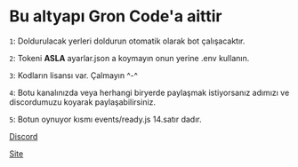 # Bu altyapı Gron Code'a aittir

`1`: Doldurulacak yerleri doldurun otomatik olarak bot çalışacaktır.

`2`: Tokeni **ASLA** ayarlar.json a koymayın onun yerine .env kullanın.

`3`: Kodların lisansı var. Çalmayın ^-^

`4`: Botu kanalınızda veya herhangi biryerde paylaşmak istiyorsanız adımızı ve discordumuzu koyarak paylaşabilirsiniz.

`5`: Botun oynuyor kısmı events/ready.js 14.satır dadır.

[Discord](https://discord.gg/KgvRS4KW9E)

[Site](https://code.gronbotlist.ga/)

